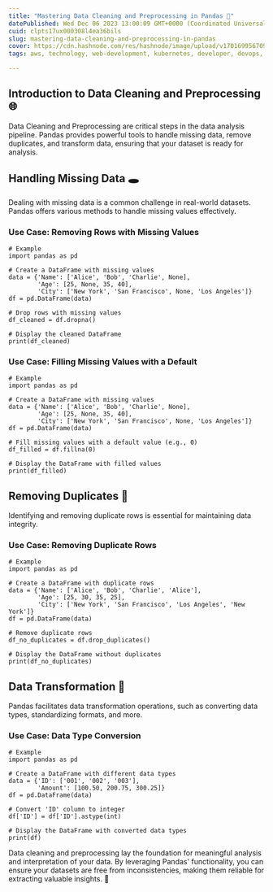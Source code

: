 ```yaml
---
title: "Mastering Data Cleaning and Preprocessing in Pandas 🧹"
datePublished: Wed Dec 06 2023 13:00:09 GMT+0000 (Coordinated Universal Time)
cuid: clpts17ux000308l4ea36bils
slug: mastering-data-cleaning-and-preprocessing-in-pandas
cover: https://cdn.hashnode.com/res/hashnode/image/upload/v1701699567095/89de317a-1af9-44a2-b9c6-7fd183f7214e.gif
tags: aws, technology, web-development, kubernetes, developer, devops, training, technical-writing-1, 90daysofdevops, trainwithshubham

---
```


## Introduction to Data Cleaning and Preprocessing 🌐

Data Cleaning and Preprocessing are critical steps in the data analysis pipeline. Pandas provides powerful tools to handle missing data, remove duplicates, and transform data, ensuring that your dataset is ready for analysis.

## Handling Missing Data 🕳️

Dealing with missing data is a common challenge in real-world datasets. Pandas offers various methods to handle missing values effectively.

### Use Case: Removing Rows with Missing Values

```plaintext
# Example
import pandas as pd

# Create a DataFrame with missing values
data = {'Name': ['Alice', 'Bob', 'Charlie', None],
        'Age': [25, None, 35, 40],
        'City': ['New York', 'San Francisco', None, 'Los Angeles']}
df = pd.DataFrame(data)

# Drop rows with missing values
df_cleaned = df.dropna()

# Display the cleaned DataFrame
print(df_cleaned)
```

### Use Case: Filling Missing Values with a Default

```plaintext
# Example
import pandas as pd

# Create a DataFrame with missing values
data = {'Name': ['Alice', 'Bob', 'Charlie', None],
        'Age': [25, None, 35, 40],
        'City': ['New York', 'San Francisco', None, 'Los Angeles']}
df = pd.DataFrame(data)

# Fill missing values with a default value (e.g., 0)
df_filled = df.fillna(0)

# Display the DataFrame with filled values
print(df_filled)
```

## Removing Duplicates 🚫

Identifying and removing duplicate rows is essential for maintaining data integrity.

### Use Case: Removing Duplicate Rows

```plaintext
# Example
import pandas as pd

# Create a DataFrame with duplicate rows
data = {'Name': ['Alice', 'Bob', 'Charlie', 'Alice'],
        'Age': [25, 30, 35, 25],
        'City': ['New York', 'San Francisco', 'Los Angeles', 'New York']}
df = pd.DataFrame(data)

# Remove duplicate rows
df_no_duplicates = df.drop_duplicates()

# Display the DataFrame without duplicates
print(df_no_duplicates)
```

## Data Transformation 🔄

Pandas facilitates data transformation operations, such as converting data types, standardizing formats, and more.

### Use Case: Data Type Conversion

```plaintext
# Example
import pandas as pd

# Create a DataFrame with different data types
data = {'ID': ['001', '002', '003'],
        'Amount': [100.50, 200.75, 300.25]}
df = pd.DataFrame(data)

# Convert 'ID' column to integer
df['ID'] = df['ID'].astype(int)

# Display the DataFrame with converted data types
print(df)
```

Data cleaning and preprocessing lay the foundation for meaningful analysis and interpretation of your data. By leveraging Pandas' functionality, you can ensure your datasets are free from inconsistencies, making them reliable for extracting valuable insights. 🌟